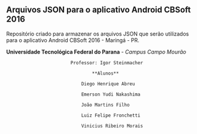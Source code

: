 Arquivos JSON para o aplicativo Android CBSoft 2016
---

Repositório criado para armazenar os arquivos JSON que serão utilizados para 
o aplicativo Android CBSoft 2016 - Maringá - PR.

**Universidade Tecnológica Federal do Parana** - *Campus Campo Mourão*

                            Professor: Igor Steinmacher

                                    **Alunos** 

                                Diego Henrique Abreu

                                Emerson Yudi Nakashima

                                João Martins Filho
                                
                                Luiz Felipe Fronchetti
                                
                                Vinicius Ribeiro Morais